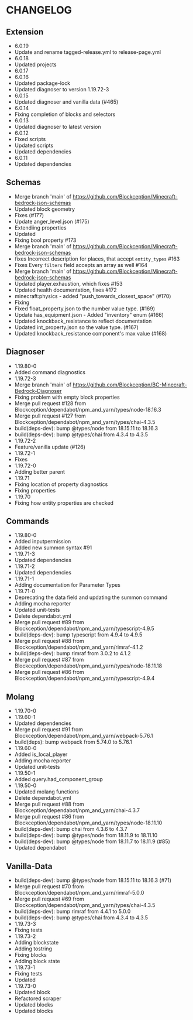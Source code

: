 ﻿# CHANGELOG
## Extension
- 6.0.19
- Update and rename tagged-release.yml to release-page.yml
- 6.0.18
- Updated projects
- 6.0.17
- 6.0.16
- Updated package-lock
- Updated diagnoser to version 1.19.72-3
- 6.0.15
- Updated diagnoser and vanilla data (#465)
- 6.0.14
- Fixing completion of blocks and selectors
- 6.0.13
- Updated diagnoser to latest version
- 6.0.12
- Fixed scripts
- Updated scripts
- Updated dependencies
- 6.0.11
- Updated dependencies
## Schemas
- Merge branch 'main' of https://github.com/Blockception/Minecraft-bedrock-json-schemas
- Updated block geometry
- Fixes (#177)
- Update anger_level.json (#175)
- Extendiing properties
- Updated
- Fixing bool property #173
- Merge branch 'main' of https://github.com/Blockception/Minecraft-bedrock-json-schemas
- fixes Incorrect description for places, that accept `entity_types` #163
- Fixes Every `filters` field accepts an array as well #164
- Merge branch 'main' of https://github.com/Blockception/Minecraft-bedrock-json-schemas
- Updated player.exhaustion, which fixes #153
- Updated health documentation, fixes #172
- minecraft:physics - added "push_towards_closest_space" (#170)
- Fixing
-  Fixed float_property.json to the number value type. (#169)
- Update has_equipment.json - Added "inventory" enum (#166)
- Updated knockback_resistance to reflect documentation
- Updated int_property.json so the value type. (#167)
- Updated knockback_resistance component's max value (#168)
## Diagnoser
- 1.19.80-0
- Added command diagnostics
- 1.19.72-3
- Merge branch 'main' of https://github.com/Blockception/BC-Minecraft-Bedrock-Diagnoser
- Fixing problem with empty block properties
- Merge pull request #128 from Blockception/dependabot/npm_and_yarn/types/node-18.16.3
- Merge pull request #127 from Blockception/dependabot/npm_and_yarn/types/chai-4.3.5
- build(deps-dev): bump @types/node from 18.15.11 to 18.16.3
- build(deps-dev): bump @types/chai from 4.3.4 to 4.3.5
- 1.19.72-2
- Feature/vanilla update (#126)
- 1.19.72-1
- Fixes
- 1.19.72-0
- Adding better parent
- 1.19.71
- Fixing location of property diagnostics
- Fixing properties
- 1.19.70
- Fixing how entity properties are checked
## Commands
- 1.19.80-0
- Added inputpermission
- Added new summon syntax #91
- 1.19.71-3
- Updated dependencies
- 1.19.71-2
- Updated dependencies
- 1.19.71-1
- Adding documentation for Parameter Types
- 1.19.71-0
- Deprecating the data field and updating the summon command
- Adding mocha reporter
- Updated unit-tests
- Delete dependabot.yml
- Merge pull request #89 from Blockception/dependabot/npm_and_yarn/typescript-4.9.5
- build(deps-dev): bump typescript from 4.9.4 to 4.9.5
- Merge pull request #88 from Blockception/dependabot/npm_and_yarn/rimraf-4.1.2
- build(deps-dev): bump rimraf from 3.0.2 to 4.1.2
- Merge pull request #87 from Blockception/dependabot/npm_and_yarn/types/node-18.11.18
- Merge pull request #86 from Blockception/dependabot/npm_and_yarn/typescript-4.9.4
## Molang
- 1.19.70-0
- 1.19.60-1
- Updated dependencies
- Merge pull request #91 from Blockception/dependabot/npm_and_yarn/webpack-5.76.1
- build(deps): bump webpack from 5.74.0 to 5.76.1
- 1.19.60-0
- Added is_local_player
- Adding mocha reporter
- Updated unit-tests
- 1.19.50-1
- Added query.had_component_group
- 1.19.50-0
- Updated molang functions
- Delete dependabot.yml
- Merge pull request #88 from Blockception/dependabot/npm_and_yarn/chai-4.3.7
- Merge pull request #86 from Blockception/dependabot/npm_and_yarn/types/node-18.11.10
- build(deps-dev): bump chai from 4.3.6 to 4.3.7
- build(deps-dev): bump @types/node from 18.11.9 to 18.11.10
- build(deps-dev): bump @types/node from 18.11.7 to 18.11.9 (#85)
- Updated dependabot
## Vanilla-Data
- build(deps-dev): bump @types/node from 18.15.11 to 18.16.3 (#71)
- Merge pull request #70 from Blockception/dependabot/npm_and_yarn/rimraf-5.0.0
- Merge pull request #69 from Blockception/dependabot/npm_and_yarn/types/chai-4.3.5
- build(deps-dev): bump rimraf from 4.4.1 to 5.0.0
- build(deps-dev): bump @types/chai from 4.3.4 to 4.3.5
- 1.19.73-3
- Fixing tests
- 1.19.73-2
- Adding blockstate
- Adding tostring
- Fixing blocks
- Adding block state
- 1.19.73-1
- Fixing tests
- Updated
- 1.19.73-0
- Updated block
- Refactored scraper
- Updated blocks
- Updated blocks
